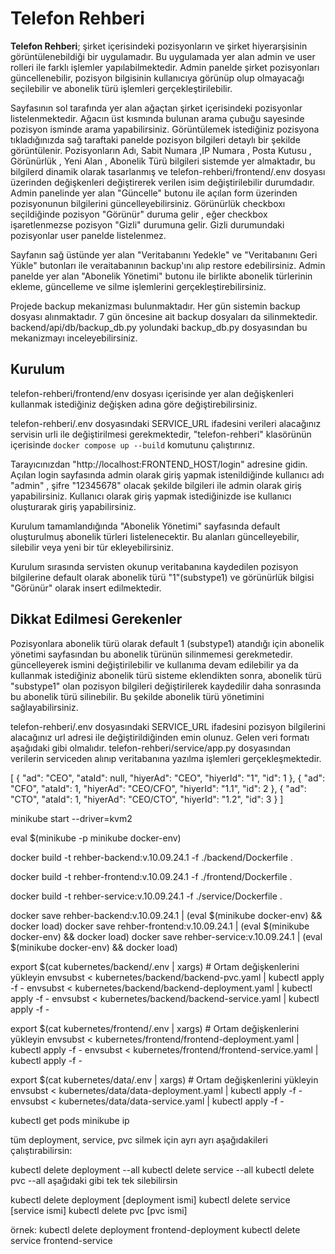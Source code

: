 # **Telefon Rehberi**

**Telefon Rehberi**; şirket içerisindeki pozisyonların ve şirket hiyerarşisinin görüntülenebildiği bir uygulamadır. Bu uygulamada yer alan admin ve user rolleri ile farklı işlemler yapılabilmektedir. Admin panelde şirket pozisyonları güncellenebilir, pozisyon bilgisinin kullanıcıya görünüp olup olmayacağı seçilebilir ve abonelik türü işlemleri gerçekleştirilebilir.

Sayfasının sol tarafında yer alan ağaçtan şirket içerisindeki pozisyonlar listelenmektedir. Ağacın üst kısmında bulunan arama çubuğu sayesinde pozisyon isminde arama yapabilirsiniz. Görüntülemek istediğiniz pozisyona tıkladığınızda sağ taraftaki panelde pozisyon bilgileri detaylı bir şekilde görüntülenir. Pozisyonların Adı, Sabit Numara ,IP Numara , Posta Kutusu , Görünürlük , Yeni Alan , Abonelik Türü bilgileri sistemde yer almaktadır, bu bilgilerd dinamik olarak tasarlanmış ve telefon-rehberi/frontend/.env dosyası üzerinden değişkenleri değiştirerek verilen isim değiştirilebilir durumdadır. Admin panelinde yer alan "Güncelle" butonu ile açılan form üzerinden pozisyonunun bilgilerini güncelleyebilirsiniz. Görünürlük checkboxı seçildiğinde pozisyon "Görünür" duruma gelir , eğer checkbox işaretlenmezse pozisyon "Gizli" durumuna gelir. Gizli durumundaki pozisyonlar user panelde listelenmez.

Sayfanın sağ üstünde yer alan "Veritabanını Yedekle" ve "Veritabanını Geri Yükle" butonları ile veraitabanının backup'ını alıp restore edebilirsiniz. Admin panelde yer alan "Abonelik Yönetimi" butonu ile birlikte abonelik türlerinin ekleme, güncelleme ve silme işlemlerini gerçekleştirebilirsiniz.

Projede backup mekanizması bulunmaktadır. Her gün sistemin backup dosyası alınmaktadır. 7 gün öncesine ait backup dosyaları da silinmektedir. backend/api/db/backup_db.py yolundaki backup_db.py dosyasından bu mekanizmayı inceleyebilirsiniz.

## Kurulum

telefon-rehberi/frontend/env dosyası içerisinde yer alan değişkenleri kullanmak istediğiniz değişken adına göre değiştirebilirsiniz.

telefon-rehberi/.env dosyasındaki SERVICE_URL ifadesini verileri alacağınız servisin urli ile değiştirilmesi gerekmektedir,
"telefon-rehberi" klasörünün içerisinde `docker compose up --build` komutunu çalıştırınız.

Tarayıcınızdan "http://localhost:FRONTEND_HOST/login" adresine gidin. Açılan login sayfasında admin olarak giriş yapmak istenildiğinde kullanıcı adı "admin" , şifre "12345678" olacak şekilde bilgileri ile admin olarak giriş yapabilirsiniz. Kullanıcı olarak giriş yapmak istediğinizde ise kullanıcı oluşturarak giriş yapabilirsiniz.

Kurulum tamamlandığında "Abonelik Yönetimi" sayfasında default oluşturulmuş abonelik türleri listelenecektir. Bu alanları güncelleyebilir, silebilir veya yeni bir tür ekleyebilirsiniz.

Kurulum sırasında servisten okunup veritabanına kaydedilen pozisyon bilgilerine default olarak abonelik türü "1"(substype1) ve görünürlük bilgisi "Görünür" olarak insert edilmektedir.

## Dikkat Edilmesi Gerekenler

Pozisyonlara abonelik türü olarak default 1 (substype1) atandığı için abonelik yönetimi sayfasından bu abonelik türünün silinmemesi gerekmetedir. güncelleyerek ismini değiştirilebilir ve kullanıma devam edilebilir ya da kullanmak istediğiniz abonelik türü sisteme eklendikten sonra, abonelik türü "substype1" olan pozisyon bilgileri değiştirilerek kaydedilir daha sonrasında bu abonelik türü silinebilir. Bu şekilde abonelik türü yönetimini sağlayabilirsiniz.

telefon-rehberi/.env dosyasındaki SERVICE_URL ifadesini pozisyon bilgilerini alacağınız url adresi ile değiştirildiğinden emin olunuz. Gelen veri formatı aşağıdaki gibi olmalıdır. telefon-rehberi/service/app.py dosyasından verilerin serviceden alınıp veritabanına yazılma işlemleri gerçekleşmektedir.

[
{
"ad": "CEO",
"ataId": null,
"hiyerAd": "CEO",
"hiyerId": "1",
"id": 1
},
{
"ad": "CFO",
"ataId": 1,
"hiyerAd": "CEO/CFO",
"hiyerId": "1.1",
"id": 2
},
{
"ad": "CTO",
"ataId": 1,
"hiyerAd": "CEO/CTO",
"hiyerId": "1.2",
"id": 3
}
]

minikube start --driver=kvm2

eval $(minikube -p minikube docker-env)

docker build -t rehber-backend:v.10.09.24.1 -f ./backend/Dockerfile .

docker build -t rehber-frontend:v.10.09.24.1 -f ./frontend/Dockerfile .

docker build -t rehber-service:v.10.09.24.1 -f ./service/Dockerfile .

docker save rehber-backend:v.10.09.24.1 | (eval $(minikube docker-env) && docker load)
docker save rehber-frontend:v.10.09.24.1 | (eval $(minikube docker-env) && docker load)
docker save rehber-service:v.10.09.24.1 | (eval $(minikube docker-env) && docker load)

export $(cat kubernetes/backend/.env | xargs) # Ortam değişkenlerini yükleyin
envsubst < kubernetes/backend/backend-pvc.yaml | kubectl apply -f -
envsubst < kubernetes/backend/backend-deployment.yaml | kubectl apply -f -
envsubst < kubernetes/backend/backend-service.yaml | kubectl apply -f -

export $(cat kubernetes/frontend/.env | xargs) # Ortam değişkenlerini yükleyin
envsubst < kubernetes/frontend/frontend-deployment.yaml | kubectl apply -f -
envsubst < kubernetes/frontend/frontend-service.yaml | kubectl apply -f -

export $(cat kubernetes/data/.env | xargs) # Ortam değişkenlerini yükleyin
envsubst < kubernetes/data/data-deployment.yaml | kubectl apply -f -
envsubst < kubernetes/data/data-service.yaml | kubectl apply -f -


kubectl get pods
minikube ip

tüm deployment, service, pvc silmek için ayrı ayrı aşağıdakileri çalıştırabilirsin:


kubectl delete deployment --all
kubectl delete service --all
kubectl delete pvc --all
aşağıdaki gibi tek tek silebilirsin

kubectl delete deployment [deployment ismi]
kubectl delete service [service ismi]
kubectl delete pvc [pvc ismi]

örnek:
kubectl delete deployment frontend-deployment
kubectl delete service frontend-service